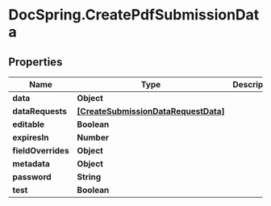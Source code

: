 # DocSpring.CreatePdfSubmissionData

## Properties

Name | Type | Description | Notes
------------ | ------------- | ------------- | -------------
**data** | **Object** |  | 
**dataRequests** | [**[CreateSubmissionDataRequestData]**](CreateSubmissionDataRequestData.md) |  | [optional] 
**editable** | **Boolean** |  | [optional] 
**expiresIn** | **Number** |  | [optional] 
**fieldOverrides** | **Object** |  | [optional] 
**metadata** | **Object** |  | [optional] 
**password** | **String** |  | [optional] 
**test** | **Boolean** |  | [optional] 


